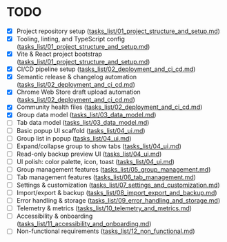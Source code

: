 # TODO

- [x] Project repository setup ([tasks_list/01_project_structure_and_setup.md](tasks_list/01_project_structure_and_setup.md))
- [x] Tooling, linting, and TypeScript config ([tasks_list/01_project_structure_and_setup.md](tasks_list/01_project_structure_and_setup.md))
- [x] Vite & React project bootstrap ([tasks_list/01_project_structure_and_setup.md](tasks_list/01_project_structure_and_setup.md))
- [x] CI/CD pipeline setup ([tasks_list/02_deployment_and_ci_cd.md](tasks_list/02_deployment_and_ci_cd.md))
- [x] Semantic release & changelog automation ([tasks_list/02_deployment_and_ci_cd.md](tasks_list/02_deployment_and_ci_cd.md))
- [x] Chrome Web Store draft upload automation ([tasks_list/02_deployment_and_ci_cd.md](tasks_list/02_deployment_and_ci_cd.md))
- [x] Community health files ([tasks_list/02_deployment_and_ci_cd.md](tasks_list/02_deployment_and_ci_cd.md))
- [x] Group data model ([tasks_list/03_data_model.md](tasks_list/03_data_model.md))
- [ ] Tab data model ([tasks_list/03_data_model.md](tasks_list/03_data_model.md))
- [ ] Basic popup UI scaffold ([tasks_list/04_ui.md](tasks_list/04_ui.md))
- [ ] Group list in popup ([tasks_list/04_ui.md](tasks_list/04_ui.md))
- [ ] Expand/collapse group to show tabs ([tasks_list/04_ui.md](tasks_list/04_ui.md))
- [ ] Read-only backup preview UI ([tasks_list/04_ui.md](tasks_list/04_ui.md))
- [ ] UI polish: color palette, icon, toast ([tasks_list/04_ui.md](tasks_list/04_ui.md))
- [ ] Group management features ([tasks_list/05_group_management.md](tasks_list/05_group_management.md))
- [ ] Tab management features ([tasks_list/06_tab_management.md](tasks_list/06_tab_management.md))
- [ ] Settings & customization ([tasks_list/07_settings_and_customization.md](tasks_list/07_settings_and_customization.md))
- [ ] Import/export & backup ([tasks_list/08_import_export_and_backup.md](tasks_list/08_import_export_and_backup.md))
- [ ] Error handling & storage ([tasks_list/09_error_handling_and_storage.md](tasks_list/09_error_handling_and_storage.md))
- [ ] Telemetry & metrics ([tasks_list/10_telemetry_and_metrics.md](tasks_list/10_telemetry_and_metrics.md))
- [ ] Accessibility & onboarding ([tasks_list/11_accessibility_and_onboarding.md](tasks_list/11_accessibility_and_onboarding.md))
- [ ] Non-functional requirements ([tasks_list/12_non_functional.md](tasks_list/12_non_functional.md))